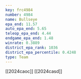 ```yaml
---
key: frc4984
number: 4984
name: Bullseye
epa_end: 11.57
auto_epa_end: 5.65
teleop_epa_end: 4.44
endgame_epa_end: 1.48
winrate: 0.3889
district_epa_rank: 1036
district_epa_percentile: 0.4248
type: Team
---
```

[[2024caoc]]
[[2024casd]]

